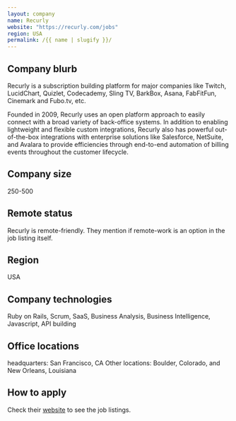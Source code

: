 ```yaml
---
layout: company
name: Recurly
website: "https://recurly.com/jobs"
region: USA
permalink: /{{ name | slugify }}/
---
```


## Company blurb

Recurly is a subscription building platform for major companies like Twitch, LucidChart, Quizlet, Codecademy, Sling TV, BarkBox, Asana, FabFitFun, Cinemark and Fubo.tv, etc.

Founded in 2009, Recurly uses an open platform approach to easily connect with a broad variety of back-office systems. In addition to enabling lightweight and flexible custom integrations, Recurly also has powerful out-of-the-box integrations with enterprise solutions like Salesforce, NetSuite, and Avalara to provide efficiencies through end-to-end automation of billing events throughout the customer lifecycle.

## Company size

250-500

## Remote status

Recurly is remote-friendly. They mention if remote-work is an option in the job listing itself.

## Region

USA

## Company technologies

Ruby on Rails, Scrum, SaaS, Business Analysis, Business Intelligence, Javascript, API building

## Office locations

headquarters: San Francisco, CA
Other locations: Boulder, Colorado, and New Orleans, Louisiana

## How to apply

Check their [website](https://recurly.com/jobs/) to see the job listings.